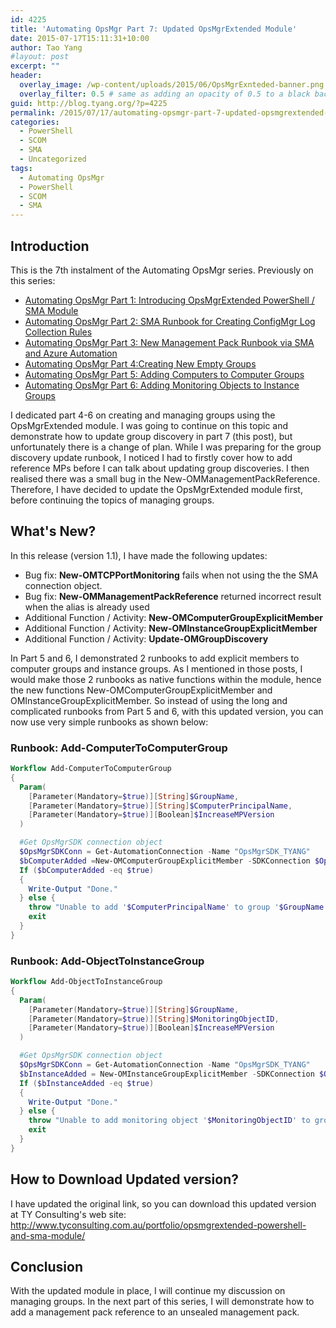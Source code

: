 ```yaml
---
id: 4225
title: 'Automating OpsMgr Part 7: Updated OpsMgrExtended Module'
date: 2015-07-17T15:11:31+10:00
author: Tao Yang
#layout: post
excerpt: ""
header:
  overlay_image: /wp-content/uploads/2015/06/OpsMgrExnteded-banner.png
  overlay_filter: 0.5 # same as adding an opacity of 0.5 to a black background
guid: http://blog.tyang.org/?p=4225
permalink: /2015/07/17/automating-opsmgr-part-7-updated-opsmgrextended-module/
categories:
  - PowerShell
  - SCOM
  - SMA
  - Uncategorized
tags:
  - Automating OpsMgr
  - PowerShell
  - SCOM
  - SMA
---
```


## Introduction

This is the 7th instalment of the Automating OpsMgr series. Previously on this series:

* [Automating OpsMgr Part 1: Introducing OpsMgrExtended PowerShell / SMA Module](http://blog.tyang.org/2015/06/24/automating-opsmgr-part-1-introducing-opsmgrextended-powershell-sma-module/)
* [Automating OpsMgr Part 2: SMA Runbook for Creating ConfigMgr Log Collection Rules](http://blog.tyang.org/2015/06/28/automating-opsmgr-part-2-sma-runbook-for-creating-configmgr-log-collection-rules/)
* [Automating OpsMgr Part 3: New Management Pack Runbook via SMA and Azure Automation](http://blog.tyang.org/2015/06/30/automating-opsmgr-part-3-new-management-pack-runbook-via-sma-and-azure-automation/)
* [Automating OpsMgr Part 4:Creating New Empty Groups](http://blog.tyang.org/2015/07/02/automating-opsmgr-part-4-create-new-empty-groups/)
* [Automating OpsMgr Part 5: Adding Computers to Computer Groups](http://blog.tyang.org/2015/07/06/automating-opsmgr-part-5-adding-computers-to-computer-groups/)
* [Automating OpsMgr Part 6: Adding Monitoring Objects to Instance Groups](http://blog.tyang.org/2015/07/13/automating-opsmgr-part-6-adding-monitoring-objects-to-instance-groups/)

I dedicated part 4-6 on creating and managing groups using the OpsMgrExtended module. I was going to continue on this topic and demonstrate how to update group discovery in part 7 (this post), but unfortunately there is a change of plan. While I was preparing for the group discovery update runbook, I noticed I had to firstly cover how to add reference MPs before I can talk about updating group discoveries. I then realised there was a small bug in the New-OMManagementPackReference. Therefore, I have decided to update the OpsMgrExtended module first, before continuing the topics of managing groups.

## What's New?

In this release (version 1.1), I have made the following updates:

* Bug fix: **New-OMTCPPortMonitoring** fails when not using the the SMA connection object.
* Bug fix: **New-OMManagementPackReference** returned incorrect result when the alias is already used
* Additional Function / Activity: **New-OMComputerGroupExplicitMember**
* Additional Function / Activity: **New-OMInstanceGroupExplicitMember**
* Additional Function / Activity: **Update-OMGroupDiscovery**

In Part 5 and 6, I demonstrated 2 runbooks to add explicit members to computer groups and instance groups. As I mentioned in those posts, I would make those 2 runbooks as native functions within the module, hence the new functions New-OMComputerGroupExplicitMember and OMInstanceGroupExplicitMember. So instead of using the long and complicated runbooks from Part 5 and 6, with this updated version, you can now use very simple runbooks as shown below:
  
### Runbook: Add-ComputerToComputerGroup

```powershell
Workflow Add-ComputerToComputerGroup
{
  Param(
    [Parameter(Mandatory=$true)][String]$GroupName,
    [Parameter(Mandatory=$true)][String]$ComputerPrincipalName,
    [Parameter(Mandatory=$true)][Boolean]$IncreaseMPVersion
  )

  #Get OpsMgrSDK connection object
  $OpsMgrSDKConn = Get-AutomationConnection -Name "OpsMgrSDK_TYANG"
  $bComputerAdded =New-OMComputerGroupExplicitMember -SDKConnection $OpsMgrSDKConn -GroupName $GroupName -ComputerPrincipalName $ComputerPrincipalName -IncreaseMPVersion $IncreaseMPVersion
  If ($bComputerAdded -eq $true)
  {
    Write-Output "Done."
  } else {
    throw "Unable to add '$ComputerPrincipalName' to group '$GroupName'."
    exit
  }
}
```
  
### Runbook: Add-ObjectToInstanceGroup  

```powershell
Workflow Add-ObjectToInstanceGroup
{
  Param(
    [Parameter(Mandatory=$true)][String]$GroupName,
    [Parameter(Mandatory=$true)][String]$MonitoringObjectID,
    [Parameter(Mandatory=$true)][Boolean]$IncreaseMPVersion
  )

  #Get OpsMgrSDK connection object
  $OpsMgrSDKConn = Get-AutomationConnection -Name "OpsMgrSDK_TYANG"
  $bInstanceAdded = New-OMInstanceGroupExplicitMember -SDKConnection $OpsMgrSDKConn -MonitoringObjectID $MonitoringObjectID -GroupName $GroupName -IncreaseMPVersion $IncreaseMPVersion
  If ($bInstanceAdded -eq $true)
  {
    Write-Output "Done."
  } else {
    throw "Unable to add monitoring object '$MonitoringObjectID' to group '$GroupName'."
    exit
  }
}
```

## How to Download Updated version?

I have updated the original link, so you can download this updated version at TY Consulting's web site: <a title="http://www.tyconsulting.com.au/portfolio/opsmgrextended-powershell-and-sma-module/" href="http://www.tyconsulting.com.au/portfolio/opsmgrextended-powershell-and-sma-module/">http://www.tyconsulting.com.au/portfolio/opsmgrextended-powershell-and-sma-module/</a>

## Conclusion

With the updated module in place, I will continue my discussion on managing groups. In the next part of this series, I will demonstrate how to add a management pack reference to an unsealed management pack.